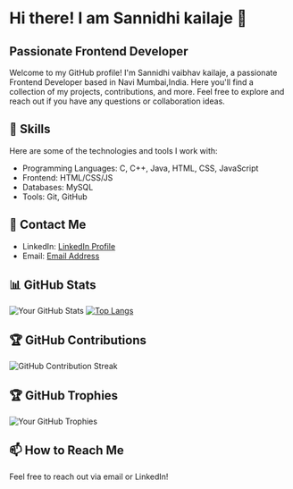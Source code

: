 # Hi there! I am Sannidhi kailaje 👋
## Passionate Frontend Developer

Welcome to my GitHub profile! I'm Sannidhi vaibhav kailaje, a passionate Frontend Developer based in Navi Mumbai,India. Here you'll find a collection of my projects, contributions, and more. Feel free to explore and reach out if you have any questions or collaboration ideas.

## 🌱 Skills

Here are some of the technologies and tools I work with:

- Programming Languages: C, C++, Java, HTML, CSS, JavaScript
- Frontend: HTML/CSS/JS
- Databases: MySQL
- Tools: Git, GitHub

## 💬 Contact Me

- LinkedIn: [LinkedIn Profile](https://www.linkedin.com/in/sannidhi-kailaje-011a312a4)
- Email: [Email Address](06sannidhi@gmail.com)



## 📊 GitHub Stats

![Your GitHub Stats](https://github-readme-stats.vercel.app/api?username=Skailaje&show_icons=true&theme=radical)
[![Top Langs](https://github-readme-stats.vercel.app/api/top-langs/?username=Skailaje&layout=compact&theme=radical)](https://github.com/ShravaniR2412)



## 🏆 GitHub Contributions

![GitHub Contribution Streak](https://github-readme-streak-stats.herokuapp.com/?user=Skailaje&theme=radical)


## 🏆 GitHub Trophies

![Your GitHub Trophies](https://github-profile-trophy.vercel.app/?username=Skailaje)

## 📫 How to Reach Me

Feel free to reach out via email or LinkedIn!

